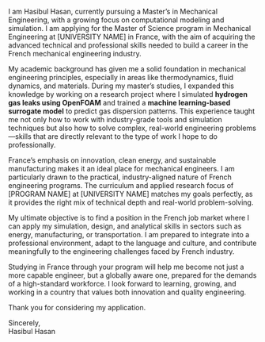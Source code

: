 I am Hasibul Hasan, currently pursuing a Master’s in Mechanical Engineering, with a growing focus on computational modeling and simulation. I am applying for the Master of Science program in Mechanical Engineering at \[UNIVERSITY NAME\] in France, with the aim of acquiring the advanced technical and professional skills needed to build a career in the French mechanical engineering industry.

My academic background has given me a solid foundation in mechanical engineering principles, especially in areas like thermodynamics, fluid dynamics, and materials. During my master’s studies, I expanded this knowledge by working on a research project where I simulated **hydrogen gas leaks using OpenFOAM** and trained a **machine learning-based surrogate model** to predict gas dispersion patterns. This experience taught me not only how to work with industry-grade tools and simulation techniques but also how to solve complex, real-world engineering problems—skills that are directly relevant to the type of work I hope to do professionally.

France’s emphasis on innovation, clean energy, and sustainable manufacturing makes it an ideal place for mechanical engineers. I am particularly drawn to the practical, industry-aligned nature of French engineering programs. The curriculum and applied research focus of \[PROGRAM NAME] at \[UNIVERSITY NAME] matches my goals perfectly, as it provides the right mix of technical depth and real-world problem-solving.

My ultimate objective is to find a position in the French job market where I can apply my simulation, design, and analytical skills in sectors such as energy, manufacturing, or transportation. I am prepared to integrate into a professional environment, adapt to the language and culture, and contribute meaningfully to the engineering challenges faced by French industry.

Studying in France through your program will help me become not just a more capable engineer, but a globally aware one, prepared for the demands of a high-standard workforce. I look forward to learning, growing, and working in a country that values both innovation and quality engineering.

Thank you for considering my application.

Sincerely,  
Hasibul Hasan